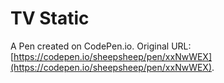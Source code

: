# TV Static

A Pen created on CodePen.io. Original URL: [https://codepen.io/sheepsheep/pen/xxNwWEX](https://codepen.io/sheepsheep/pen/xxNwWEX).

